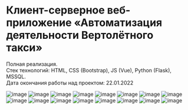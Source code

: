 # Клиент-серверное веб-приложение «Автоматизация деятельности Вертолётного такси»
Полная реализация.  
Стек технологий: HTML, CSS (Bootstrap), JS (Vue), Python (Flask), MSSQL.  
Дата окончания работы над проектом: 22.01.2022

![image](https://user-images.githubusercontent.com/101933529/176709374-25619507-4da0-49f1-b3fd-8801a1017b83.png)
![image](https://user-images.githubusercontent.com/101933529/176709394-f27cc5c2-8896-4094-9350-04ab06fabea7.png)
![image](https://user-images.githubusercontent.com/101933529/176709408-baee48b2-82b7-4c4e-9fb2-40fcfc1df105.png)
![image](https://user-images.githubusercontent.com/101933529/176709445-daf04d58-6546-4605-8875-1a3f6150b5c2.png)
![image](https://user-images.githubusercontent.com/101933529/176709451-b4ed4597-af03-4f05-9777-62d25092d3db.png)
![image](https://user-images.githubusercontent.com/101933529/176709480-5e3058c4-cb46-4fb9-94ac-22266b7a657f.png)
![image](https://user-images.githubusercontent.com/101933529/176709497-324b771a-853e-4eb0-843b-1b116f857ca2.png)
![image](https://user-images.githubusercontent.com/101933529/176709512-9eeb6394-3888-40e2-bba5-96b225fabc57.png)
![image](https://user-images.githubusercontent.com/101933529/176709531-181e7b65-336b-4db5-95ae-2178eeb1cfd8.png)
![image](https://user-images.githubusercontent.com/101933529/176709550-6aa83a29-5650-4a01-b7b7-b7e7fef7c292.png)
![image](https://user-images.githubusercontent.com/101933529/176709569-0cd990e6-c8fa-425c-b0cb-24ad177d983f.png)
![image](https://user-images.githubusercontent.com/101933529/176709580-38388e6c-0a08-4b91-ab5e-b3ad8ac42eef.png)
![image](https://user-images.githubusercontent.com/101933529/176709596-b21d7a86-5719-4aee-b59d-f2155a7e0e2e.png)
![image](https://user-images.githubusercontent.com/101933529/176709606-6310abc2-6387-486b-883c-d00cf6912540.png)
![image](https://user-images.githubusercontent.com/101933529/176709615-bd546bf5-dff5-4c4e-9e4c-fac1da0559ce.png)
![image](https://user-images.githubusercontent.com/101933529/176709623-d9652c92-c4f7-43ac-8dfe-2036a5291cad.png)

